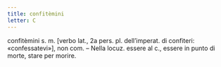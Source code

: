 ```yaml
---
title: confitèmini
letter: C
---
```

confitèmini s. m. [verbo lat., 2a pers. pl. dell’imperat. di confiteri: «confessatevi»], non com. – Nella locuz. essere al c., essere in punto di morte, stare per morire.
